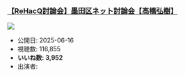### [【ReHacQ討論会】墨田区ネット討論会【高橋弘樹】](https://www.youtube.com/watch?v=I7tMvukqwos)
[![](https://img.youtube.com/vi/I7tMvukqwos/sddefault.jpg)](https://www.youtube.com/watch?v=I7tMvukqwos)
-   公開日: 2025-06-16
-   視聴数: 116,855
-   **いいね数: 3,952**
-   出演者: 
